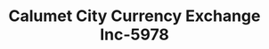 ---
f_zip-code: 60409
f_state-code: IL
title: Calumet City Currency Exchange Inc-5978
f_phone: 708-862-7934
f_city-only: Calumet City
f_address: 592 Burnham Avenue Calumet City
f_location-unique-id: '5978'
slug: calumet-city-currency-exchange-inc-5978
updated-on: '2024-05-30T13:46:58.046Z'
created-on: '2024-05-30T13:36:59.803Z'
published-on: '2024-05-30T13:54:32.469Z'
f_city-state: cms/city/calumet-city-il.md
f_company: cms/company/calumet-city-currency-exchange-inc.md
f_state: cms/state/illinois.md
layout: '[payday-loan].html'
tags: payday-loan
---